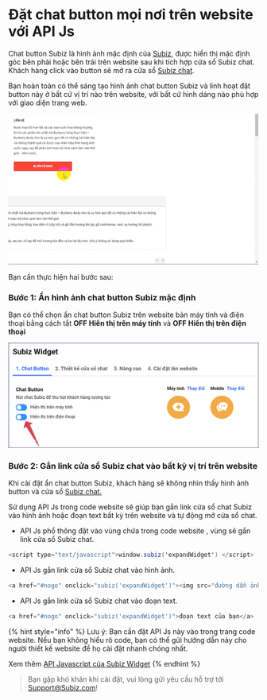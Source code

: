 # Đặt chat button mọi nơi trên website với API Js

Chat button Subiz là hình ảnh mặc định của [Subiz](https://subiz.com/vi/), được hiển thị mặc định góc bên phải hoặc bên trái trên website sau khi tích hợp cửa sổ Subiz chat. Khách hàng click vào button sẽ mở ra cửa sổ [Subiz chat](https://subiz.com/vi/live-chat.html).

Bạn hoàn toàn có thể sáng tạo hình ảnh chat button Subiz và linh hoạt đặt button này ở bất cứ vị trí nào trên website, với bất cứ hình dáng nào phù hợp với giao diện trang web.

![S&#xE1;ng t&#x1EA1;o Button Subiz tr&#xEA;n website](../../../.gitbook/assets/tuy-chinh-button.gif)

Bạn cần thực hiện hai bước sau:

### Bước 1: Ẩn hình ảnh chat button Subiz mặc định

Bạn có thể chọn ẩn chat button Subiz trên website bản máy tính và điện thoại bằng cách tắt **OFF** **Hiển thị trên máy tính** và **OFF** **Hiển thị trên điện thoại**

![](../../../.gitbook/assets/button-chat-moi-1.png)

###  **Bước 2: Gắn link cửa sổ Subiz chat vào bất kỳ vị trí trên website**

Khi cài đặt ẩn chat button Subiz, khách hàng sẽ không nhìn thấy hình ảnh button và cửa sổ [Subiz chat.](https://subiz.com/vi/live-chat.html)

Sử dụng API Js trong code website sẽ giúp bạn gắn link cửa sổ chat Subiz vào hình ảnh hoặc đoạn text bất kỳ trên website và tự động mở cửa sổ chat.

* API Js phổ thông đặt vào vùng chứa trong code website , vùng sẽ gắn link cửa sổ Subiz chat.

```csharp
<script type="text/javascript">window.subiz('expandWidget') </script>
```

* API Js gắn link cửa sổ Subiz chat vào hình ảnh.

```csharp
<a href="#nogo" onclick="subiz('expandWidget')"><img src="đường dẫn ảnh của bạn"></a>
```

* API Js gắn link cửa sổ Subiz chat vào đoạn text.

```csharp
<a href="#nogo" onclick="subiz('expandWidget')">đoạn text của bạn</a>
```

{% hint style="info" %}
Lưu ý: Bạn cần đặt API Js này vào trong trang code website. Nếu bạn không hiểu rõ code, bạn có thể gửi hướng dẫn này cho người thiết kế website để họ cài đặt nhanh chóng nhất.

Xem thêm [API Javascript của Subiz Widget](https://help.subiz.com/su-dung-subiz-nang-cao/api-javascript-cua-subiz-widget)
{% endhint %}

> Bạn gặp khó khăn khi cài đặt, vui lòng gửi yêu cầu hỗ trợ tới Support@Subiz.com!



